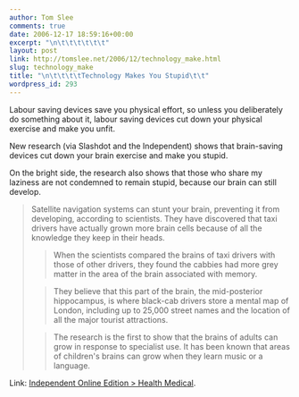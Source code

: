 ```yaml
---
author: Tom Slee
comments: true
date: 2006-12-17 18:59:16+00:00
excerpt: "\n\t\t\t\t\t\t"
layout: post
link: http://tomslee.net/2006/12/technology_make.html
slug: technology_make
title: "\n\t\t\t\tTechnology Makes You Stupid\t\t"
wordpress_id: 293
---
```



				

Labour saving devices save you physical effort, so unless you deliberately do something about it, labour saving devices cut down your physical exercise and make you unfit.




New research (via Slashdot and the Independent) shows that brain-saving devices cut down your brain exercise and make you stupid.




On the bright side, the research also shows that those who share my laziness are not condemned to remain stupid, because our brain can still develop.

<blockquote>Satellite navigation systems can stunt your brain, preventing it from developing, according to scientists. They have discovered that taxi drivers have actually grown more brain cells because of all the knowledge they keep in their heads.

> 
> 

> 
> When the scientists compared the brains of taxi drivers with those of other drivers, they found the cabbies had more grey matter in the area of the brain associated with memory.
> 
> 

> 
> They believe that this part of the brain, the mid-posterior hippocampus, is where black-cab drivers store a mental map of London, including up to 25,000 street names and the location of all the major tourist attractions.
> 
> 

> 
> The research is the first to show that the brains of adults can grow in response to specialist use. It has been known that areas of children's brains can grow when they learn music or a language.
> 
> </blockquote>




Link: [Independent Online Edition > Health Medical](http://news.independent.co.uk/uk/health_medical/article2081652.ece).



		
